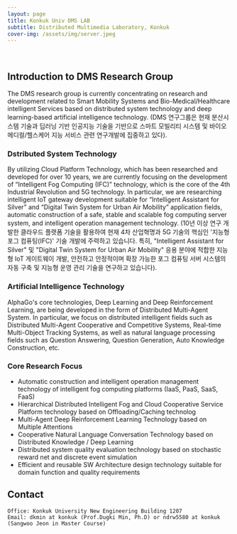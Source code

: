 ```yaml
---
layout: page
title: Konkuk Univ DMS LAB
subtitle: Distributed Multimedia Laboratory, Konkuk
cover-img: /assets/img/server.jpeg
---
```


<br/>

## Introduction to DMS Research Group
The DMS research group is currently concentrating on research and development related to Smart Mobility Systems and Bio-Medical/Healthcare intelligent Services based on distributed system technology and deep learning-based artificial intelligence technology.
(DMS 연구그룹은 현재 분산시스템 기술과 딥러닝 기반 인공지능 기술을 기반으로 스마트 모빌리티 시스템 및 바이오 메디컬/헬스케어 지능 서비스 관련 연구개발에 집중하고 있다).

### Dstributed System Technology
By utilizing Cloud Platform Technology, which has been researched and developed for over 10 years, we are currently focusing on the development of “Intelligent Fog Computing (IFC)” technology, which is the core of the 4th Industrial Revolution and 5G technology. In particular, we are researching intelligent IoT gateway development suitable for “Intelligent Assistant for Silver” and “Digital Twin System for Urban Air Mobility” application fields, automatic construction of a safe, stable and scalable fog computing server system, and intelligent operation management technology.
(10년 이상 연구 개발한 클라우드 플랫폼 기술을 활용하여 현재 4차 산업혁명과 5G 기술의 핵심인 '지능형 포그 컴퓨팅(IFC)' 기술 개발에 주력하고 있습니다. 특히, "Intelligent Assistant for Silver" 및 "Digital Twin System for Urban Air Mobility" 응용 분야에 적합한 지능형 IoT 게이트웨이 개발, 안전하고 안정적이며 확장 가능한 포그 컴퓨팅 서버 시스템의 자동 구축 및 지능형 운영 관리 기술을 연구하고 있습니다).

### Artificial Intelligence Technology 
AlphaGo's core technologies, Deep Learning and Deep Reinforcement Learning, are being developed in the form of Distributed Multi-Agent System. In particular, we focus on distributed intelligent fields such as Distributed Multi-Agent Cooperative and Competitive Systems, Real-time Multi-Object Tracking Systems,  as well as natural language processing fields such as Question Answering, Question Generation, Auto Knowledge Construction, etc.

### Core Research Focus
* Automatic construction and intelligent operation management technology of intelligent fog computing platforms (IaaS, PaaS, SaaS, FaaS)
* Hierarchical Distributed Intelligent Fog and Cloud Cooperative Service Platform technology based on Offloading/Caching technolog
* Multi-Agent Deep Reinforcement Learning Technology based on Multiple Attentions
* Cooperative Natural Language Conversation Technology based on Distributed Knowledge / Deep Learning
* Distributed system quality evaluation technology based on stochastic reward net and discrete event simulation 
* Efficient and reusable SW Architecture design technology suitable for domain function and quality requirements

## Contact

```
Office: Konkuk University New Engineering Building 1207
Email: dkmin at konkuk (Prof.Dugki Min, Ph.D) or ndrw5580 at konkuk (Sangwoo Jeon in Master Course)
```
